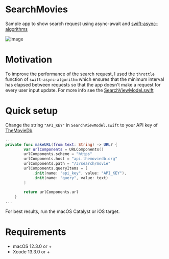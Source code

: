 # SearchMovies
Sample app to show search request using async-await and [swift-async-algorithms](https://github.com/apple/swift-async-algorithms)

![image](.assets/search.gif)

# Motivation

To improve the performance of the search request, I used the `throttle` function of `swift-async-algorithm` which ensures that the minimum interval has elapsed between requests so that the app doesn't make a request for every user input update. For more info see the [SearchViewModel.swift](Shared/ViewModel/SearchViewModel.swift)

# Quick setup

Change the string `"API_KEY"` in `SearchViewModel.swift` to your API key of [TheMovieDb](https://developers.themoviedb.org/3/getting-started/introduction).

```swift 
...
private func makeURL(from text: String) -> URL? {
        var urlComponents = URLComponents()
        urlComponents.scheme = "https"
        urlComponents.host = "api.themoviedb.org"
        urlComponents.path = "/3/search/movie"
        urlComponents.queryItems = [
            .init(name: "api_key", value: "API_KEY"),
            .init(name: "query", value: text)
        ]
        
        return urlComponents.url
    }
...
```

For best results, run the macOS Catalyst or iOS target.

# Requirements

- macOS 12.3.0 or +
- Xcode 13.3.0 or +
